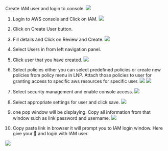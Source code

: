 Create IAM user and login to console.
![](https://github.com/smitwaman/project-1/blob/main/images/IAM/1.jpg)

1. Login to AWS console and Click on IAM.
![](https://github.com/smitwaman/project-1/blob/main/images/IAM/2.jpg)

2. Click on Create User button.


4. Fill details and Click on Review and Create.
![](https://github.com/smitwaman/project-1/blob/main/images/IAM/3.jpg)

5. Select Users in from left navigation panel.

6. Click user that you have created.
![](https://github.com/smitwaman/project-1/blob/main/images/IAM/4.jpg)

7. Select policies either you can select predefined policies or create new policies from policy menu in LNP. Attach those policies to user for granting access to specific aws resources for specific user.
![](https://github.com/smitwaman/project-1/blob/main/images/IAM/8.jpg) ![](https://github.com/smitwaman/project-1/blob/main/images/IAM/9.jpg)


9. Select security management and enable console access.
![](https://github.com/smitwaman/project-1/blob/main/images/IAM/5.jpg)

10. Select appropriate settings for user and click save.
![](https://github.com/smitwaman/project-1/blob/main/images/IAM/6.jpg)

11. one pop window will be displaying. Copy all information from that window such as link password and username.
![](https://github.com/smitwaman/project-1/blob/main/images/IAM/7.jpg)

12. Copy paste link in browser it will prompt you to IAM login window. Here give your 🔑 and login with IAM user.

![](https://github.com/smitwaman/project-1/blob/main/images/IAM/10.jpg)

